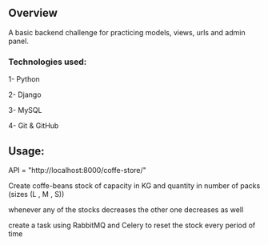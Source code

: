 ## Overview

A basic backend challenge for practicing models, views, urls and admin panel.

### Technologies used:

1- Python

2- Django

3- MySQL

4- Git & GitHub

## Usage:

API = "http://localhost:8000/coffe-store/"

Create coffe-beans stock of capacity in KG and quantity in number of packs (sizes (L , M , S))

whenever any of the stocks decreases the other one decreases as well

create a task using RabbitMQ and Celery to reset the stock every period of time
